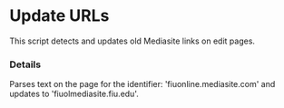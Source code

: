 # Update URLs

This script detects and updates old Mediasite links on edit pages.

### Details

Parses text on the page for the identifier: 'fiuonline.mediasite.com' and updates to 'fiuolmediasite.fiu.edu'.
